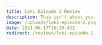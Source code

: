 ```yaml
---
title: Loki Episode 2 Review
description: This isn't about you.
image: /uploads/loki-episode-2.png
date: 2021-06-17T16:20:43Z
redirect: /reviews/loki-episode-2
---
```

